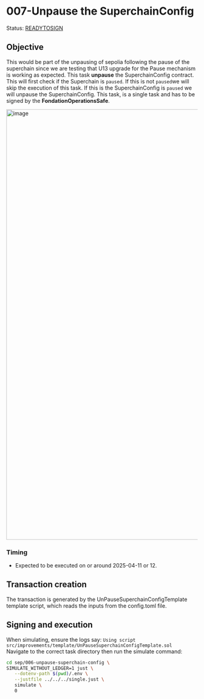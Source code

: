 # 007-Unpause the SuperchainConfig

Status: [READYTOSIGN]()

## Objective
This would be part of the unpausing of sepolia following the pause of the superchain since we are testing that U13 upgrade for the Pause mechanism is working as expected.
This task **unpause** the SuperchainConfig contract. This will first check if the Superchain is `paused`. If this is not `paused`we will skip the execution of this task.
If this is the SuperchainConfig is `paused` we will unpause the SuperchainConfig. 
This task, is a single task and has to be signed by the **FondationOperationsSafe**.  

<img width="1131" alt="image" src="https://github.com/user-attachments/assets/e9ff041e-07e1-4ae7-8cb0-de86c3e601fc" />


### Timing

- Expected to be executed on or around 2025-04-11 or 12.

## Transaction creation

The transaction is generated by the UnPauseSuperchainConfigTemplate template script, which reads the inputs from the config.toml file.

## Signing and execution

When simulating, ensure the logs say: `Using script src/improvements/template/UnPauseSuperchainConfigTemplate.sol` \
Navigate to the correct task directory then run the simulate command: 
```bash
cd sep/006-unpause-superchain-config \
SIMULATE_WITHOUT_LEDGER=1 just \
   --dotenv-path $(pwd)/.env \
   --justfile ../../../single.just \
   simulate \
   0
```


